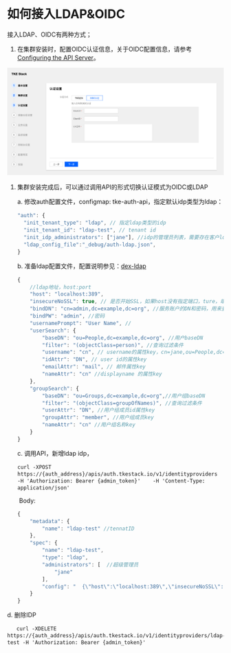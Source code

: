 # 如何接入LDAP&OIDC

接入LDAP、OIDC有两种方式；

1. 在集群安装时，配置OIDC认证信息，关于OIDC配置信息，请参考[Configuring the API Server](https://kubernetes.io/docs/reference/access-authn-authz/authentication/#configuring-the-api-server)。

![installer-oidc](../../images/installer-oidc.png)

1. 集群安装完成后，可以通过调用API的形式切换认证模式为OIDC或LDAP

   a. 修改auth配置文件，configmap: tke-auth-api，指定默认idp类型为ldap：

   ```javascript
   "auth": {
     "init_tenant_type": "ldap", // 指定ldap类型的idp
     "init_tenant_id": "ldap-test", // tenant id
     "init_idp_administrators": ["jane"], //idp的管理员列表，需要存在客户ldap系统中，具有平台的超级管理员权限
     "ldap_config_file":"_debug/auth-ldap.json",
   }
   ```

   b. 准备ldap配置文件，配置说明参见：[dex-ldap](https://github.com/dexidp/dex/blob/master/Documentation/connectors/ldap.md)

   ```javascript
   {
       //ldap地址，host:port
       "host": "localhost:389", 
       "insecureNoSSL": true, // 是否开始SSL，如果host没有指定端口，ture，端口为389和false， 端口为636
       "bindDN": "cn=admin,dc=example,dc=org", //服务账户的DN和密码，用来查询ldap用户组和用户
       "bindPW": "admin", //密码
       "usernamePrompt": "User Name", //
       "userSearch": {
           "baseDN": "ou=People,dc=example,dc=org", //用户baseDN
           "filter": "(objectClass=person)", //查询过滤条件
           "username": "cn", // username的属性key，cn=jane,ou=People,dc=example,dc=org
           "idAttr": "DN", // user id的属性key
           "emailAttr": "mail", // 邮件属性key
           "nameAttr": "cn" //displayname 的属性key
       },
       "groupSearch": {
           "baseDN": "ou=Groups,dc=example,dc=org",//用户组baseDN
           "filter": "(objectClass=groupOfNames)", //查询过滤条件
           "userAttr": "DN", //用户组成员id属性key
           "groupAttr": "member", //用户组成员key
           "nameAttr": "cn" //用户组名称key
       }
   }
   ```

   c. 调用API，新增ldap idp，

   ```text
   curl -XPOST https://{auth_address}/apis/auth.tkestack.io/v1/identityproviders   -H 'Authorization: Bearer {admin_token}'    -H 'Content-Type: application/json'
   ```

   ​ Body:

   ```javascript
   {
       "metadata": {
           "name": "ldap-test" //tennatID
       },
       "spec": {
           "name": "ldap-test", 
           "type": "ldap",
           "administrators": [  //超级管理员
               "jane"
           ],
           "config": "  {\"host\":\"localhost:389\",\"insecureNoSSL\":true,\"bindDN\":\"cn=admin,dc=example,dc=org\",\"bindPW\":\"admin\",\"usernamePrompt\":\"Email Address\",\"userSearch\":{\"baseDN\":\"ou=People,dc=example,dc=org\",\"filter\":\"(objectClass=person)\",\"username\":\"cn\",\"idAttr\":\"DN\",\"emailAttr\":\"mail\",\"nameAttr\":\"cn\"},\"groupSearch\":{\"baseDN\":\"ou=Groups,dc=example,dc=org\",\"filter\":\"(objectClass=groupOfNames)\",\"userAttr\":\"DN\",\"groupAttr\":\"member\",\"nameAttr\":\"cn\"}}" //ldap配置
       }
   }
   ```

d. 删除IDP

```text
   curl -XDELETE https://{auth_address}/apis/auth.tkestack.io/v1/identityproviders/ldap-test -H 'Authorization: Bearer {admin_token}'
```

